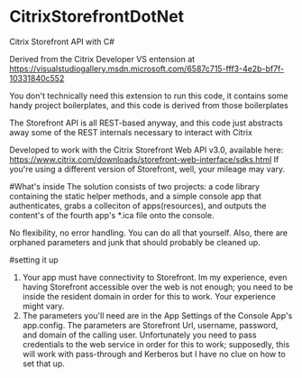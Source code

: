 # CitrixStorefrontDotNet
Citrix Storefront API with C#

Derived from the Citrix Developer VS entension at https://visualstudiogallery.msdn.microsoft.com/6587c715-fff3-4e2b-bf7f-10331840c552

You don't technically need this extension to run this code, it contains some handy project boilerplates, and this code is derived from those boilerplates

The Storefront API is all REST-based anyway, and this code just abstracts away some of the REST internals necessary to interact with Citrix

Developed to work with the Citrix Storefront Web API v3.0, available here: https://www.citrix.com/downloads/storefront-web-interface/sdks.html  If you're using a different version of Storefront, well, your mileage may vary.

#What's inside
The solution consists of two projects: a code library containing the static helper methods, and a simple console app that authenticates, grabs a colleciton of apps(resources), and outputs the content's of the fourth app's *.ica file onto the console.

No flexibility, no error handling. You can do all that yourself. Also, there are orphaned parameters and junk that should probably be cleaned up. 

#setting it up
1. Your app must have connectivity to Storefront. Im my experience, even having Storefront accessible over the web is not enough; you need to be inside the resident domain in order for this to work. Your experience might vary.
2. The parameters you'll need are in the App Settings of the Console App's app.config.  The parameters are Storefront Url, username, password, and domain of the calling user. Unfortunately you need to pass credentials to the web service in order for this to work; supposedly, this will work with pass-through and Kerberos but I have no clue on how to set that up.

